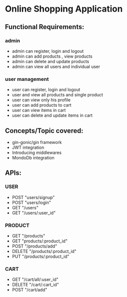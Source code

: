 # Online Shopping Application

## Functional Requirements:

### admin 
- admin can register, login and logout
- admin can add products , view products
- admin can delete and update products 
- admin can view all users and individual user

### user management
- user can register, login and logout
- user and view all products and single product 
- user can view only his profile
- user can add products to cart
- user can view items in cart
- user can delete and update items in cart


## Concepts/Topic covered:
- gin-gonic/gin framework
- JWT integration
- Introducing middlewares
- MondoDb integration

## APIs:

### USER 

- POST   "users/signup"
- POST   "users/login"
- GET    "/users"
- GET    "/users/:user_id"

### PRODUCT

- GET    "/products"
- GET    "products/:product_id"
- POST   "/products/add"
- DELETE "/products/:product_id"
- PUT    "/products/:product_id"

### CART

- GET    "/cart/all/:user_id"
- DELETE "/cart/:cart_id"
- POST   "/cart/add"



